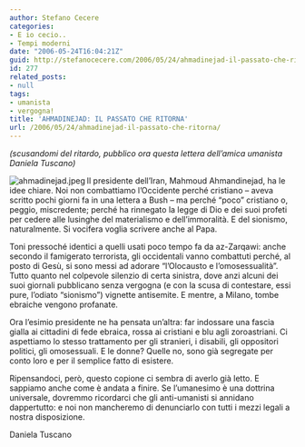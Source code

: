 ```yaml
---
author: Stefano Cecere
categories:
- E io cecio..
- Tempi moderni
date: "2006-05-24T16:04:21Z"
guid: http://stefanocecere.com/2006/05/24/ahmadinejad-il-passato-che-ritorna/
id: 277
related_posts:
- null
tags:
- umanista
- vergogna!
title: 'AHMADINEJAD: IL PASSATO CHE RITORNA'
url: /2006/05/24/ahmadinejad-il-passato-che-ritorna/
---
```


_(scusandomi del ritardo, pubblico ora questa lettera dell&#8217;amica umanista Daniela Tuscano)_
  
<img align="left" alt="ahmadinejad.jpeg" id="image276" title="ahmadinejad.jpeg" src="http://stefanocecere.com/wp-content/uploads/sites/3/2006/05/ahmadinejad.jpeg" />Il presidente dell&#8217;Iran, Mahmoud Ahmandinejad, ha le idee chiare. Noi non combattiamo l&#8217;Occidente perché cristiano &#8211; aveva scritto pochi giorni fa in una lettera a Bush &#8211; ma perché &#8220;poco&#8221; cristiano o, peggio, miscredente; perché ha rinnegato la legge di Dio e dei suoi profeti per cedere alle lusinghe del materialismo e dell&#8217;immoralità. E del sionismo, naturalmente. Si vocifera voglia scrivere anche al Papa.
  
Toni pressoché identici a quelli usati poco tempo fa da az-Zarqawi: anche secondo il famigerato terrorista, gli occidentali vanno combattuti perché, al posto di Gesù, si sono messi ad adorare &#8220;l&#8217;Olocausto e l&#8217;omosessualità&#8221;. Tutto quanto nel colpevole silenzio di certa sinistra, dove anzi alcuni dei suoi giornali pubblicano senza vergogna (e con la scusa di contestare, essi pure, l&#8217;odiato &#8220;sionismo&#8221;) vignette antisemite. E mentre, a Milano, tombe ebraiche vengono profanate.
  
Ora l&#8217;esimio presidente ne ha pensata un&#8217;altra: far indossare una fascia gialla ai cittadini di fede ebraica, rossa ai cristiani e blu agli zoroastriani. Ci aspettiamo lo stesso trattamento per gli stranieri, i disabili, gli oppositori politici, gli omosessuali. E le donne? Quelle no, sono già segregate per conto loro e per il semplice fatto di esistere.
  
Ripensandoci, però, questo copione ci sembra di averlo già letto. E sappiamo anche come è andata a finire. Se l&#8217;umanesimo è una dottrina universale, dovremmo ricordarci che gli anti-umanisti si annidano dappertutto: e noi non mancheremo di denunciarlo con tutti i mezzi legali a nostra disposizione.

Daniela Tuscano